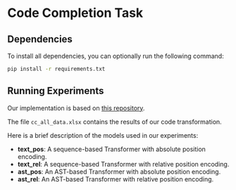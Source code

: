 
# Code Completion Task

## Dependencies

To install all dependencies, you can optionally run the following command:
```sh
pip install -r requirements.txt
```

## Running Experiments

Our implementation is based on [this repository](https://github.com/bayesgroup/code_transformers/tree/main/cc).

The file `cc_all_data.xlsx` contains the results of our code transformation.

Here is a brief description of the models used in our experiments:

- **text_pos**: A sequence-based Transformer with absolute position encoding.
- **text_rel**: A sequence-based Transformer with relative position encoding.
- **ast_pos**: An AST-based Transformer with absolute position encoding.
- **ast_rel**: An AST-based Transformer with relative position encoding.
